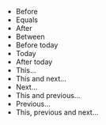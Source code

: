 <!-- markdownlint-disable-file MD041 -->
* Before
* Equals
* After
* Between
* Before today
* Today
* After today
* This...
* This and next...
* Next...
* This and previous...
* Previous...
* This, previous and next...

